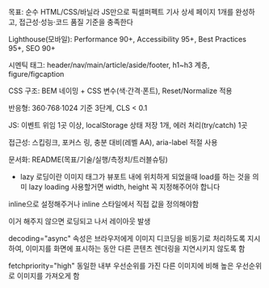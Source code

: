 목표: 순수 HTML/CSS/바닐라 JS만으로 픽셀퍼펙트 기사 상세 페이지 1개를 완성하고, 접근성·성능·코드 품질 기준을 충족한다

Lighthouse(모바일): Performance 90+, Accessibility 95+, Best Practices 95+, SEO 90+

시멘틱 태그: header/nav/main/article/aside/footer, h1~h3 계층, figure/figcaption

CSS 구조: BEM 네이밍 + CSS 변수(색·간격·폰트), Reset/Normalize 적용

반응형: 360·768·1024 기준 3단계, CLS < 0.1

JS: 이벤트 위임 1곳 이상, localStorage 상태 저장 1개, 에러 처리(try/catch) 1곳

접근성: 스킵링크, 포커스 링, 충분 대비(레벨 AA), aria-label 적절 사용

문서화: README(목표/기술/실행/측정치/트러블슈팅)

-   lazy 로딩이란 이미지 태그가 뷰포트 내에 위치하게 되었을때 load를 하는 것을 의미
    lazy loading 사용할거면 width, height 꼭 지정해주어야 합니다

inline으로 설정해주거나 inline 스타일에서 직접 값을 정의해야함

이거 해주지 않으면 로딩되고 나서 레이아웃 발생

decoding="async" 속성은 브라우저에게 이미지 디코딩을 비동기로 처리하도록 지시하여, 이미지를 화면에 표시하는 동안 다른 콘텐츠 렌더링을 지연시키지 않도록 함

fetchpriority="high"
동일한 내부 우선순위를 가진 다른 이미지에 비해 높은 우선순위로 이미지를 가져오게 함
